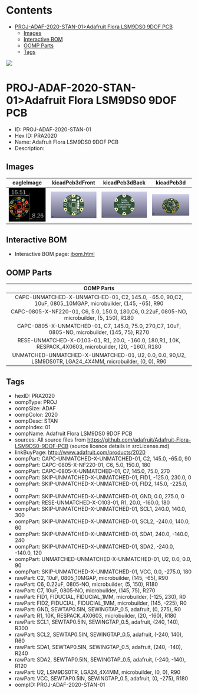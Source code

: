 



Contents
========

* [PROJ-ADAF-2020-STAN-01>Adafruit Flora LSM9DS0 9DOF PCB](#proj-adaf-2020-stan-01adafruit-flora-lsm9ds0-9dof-pcb)
	* [Images](#images)
	* [Interactive BOM](#interactive-bom)
	* [OOMP Parts](#oomp-parts)
	* [Tags](#tags)
  
![][im]
# PROJ-ADAF-2020-STAN-01>Adafruit Flora LSM9DS0 9DOF PCB

- ID: PROJ-ADAF-2020-STAN-01
- Hex ID: PRA2020
- Name: Adafruit Flora LSM9DS0 9DOF PCB
- Description: 

## Images
  
  

|eagleImage|kicadPcb3dFront|kicadPcb3dBack|kicadPcb3d|
| :---: | :---: | :---: | :---: |
|[![eagleImage](eagleImage_140.png)](eagleImage_600.png)|[![kicadPcb3dFront](kicadPcb3dFront_140.png)](kicadPcb3dFront_600.png)|[![kicadPcb3dBack](kicadPcb3dBack_140.png)](kicadPcb3dBack_600.png)|[![kicadPcb3d](kicadPcb3d_140.png)](kicadPcb3d_600.png)|

## Interactive BOM

- Interactive BOM page: [ibom.html](kicad/bom/ibom.html)

## OOMP Parts
  

|OOMP Parts|
| :---: |
|CAPC-UNMATCHED-X-UNMATCHED-01, C2, 145.0, -65.0, 90,C2, 10uF, 0805_10MGAP, microbuilder, (145, -65), R90|
|CAPC-0805-X-NF220-01, C6, 5.0, 150.0, 180,C6, 0.22uF, 0805-NO, microbuilder, (5, 150), R180|
|CAPC-0805-X-UNMATCHED-01, C7, 145.0, 75.0, 270,C7, 10uF, 0805-NO, microbuilder, (145, 75), R270|
|RESE-UNMATCHED-X-O103-01, R1, 20.0, -160.0, 180,R1, 10K, RESPACK_4X0603, microbuilder, (20, -160), R180|
|UNMATCHED-UNMATCHED-X-UNMATCHED-01, U2, 0.0, 0.0, 90,U2, LSM9DS0TR, LGA24_4X4MM, microbuilder, (0, 0), R90|

## Tags

- hexID: PRA2020
- oompType: PROJ
- oompSize: ADAF
- oompColor: 2020
- oompDesc: STAN
- oompIndex: 01
- oompName: Adafruit Flora LSM9DS0 9DOF PCB
- sources: All source files from https://github.com/adafruit/Adafruit-Flora-LSM9DS0-9DOF-PCB (source licence details in srcLicense.md)
- linkBuyPage: http://www.adafruit.com/products/2020
- oompPart: CAPC-UNMATCHED-X-UNMATCHED-01, C2, 145.0, -65.0, 90
- oompPart: CAPC-0805-X-NF220-01, C6, 5.0, 150.0, 180
- oompPart: CAPC-0805-X-UNMATCHED-01, C7, 145.0, 75.0, 270
- oompPart: SKIP-UNMATCHED-X-UNMATCHED-01, FID1, -125.0, 230.0, 0
- oompPart: SKIP-UNMATCHED-X-UNMATCHED-01, FID2, 145.0, -225.0, 0
- oompPart: SKIP-UNMATCHED-X-UNMATCHED-01, GND, 0.0, 275.0, 0
- oompPart: RESE-UNMATCHED-X-O103-01, R1, 20.0, -160.0, 180
- oompPart: SKIP-UNMATCHED-X-UNMATCHED-01, SCL1, 240.0, 140.0, 300
- oompPart: SKIP-UNMATCHED-X-UNMATCHED-01, SCL2, -240.0, 140.0, 60
- oompPart: SKIP-UNMATCHED-X-UNMATCHED-01, SDA1, 240.0, -140.0, 240
- oompPart: SKIP-UNMATCHED-X-UNMATCHED-01, SDA2, -240.0, -140.0, 120
- oompPart: UNMATCHED-UNMATCHED-X-UNMATCHED-01, U2, 0.0, 0.0, 90
- oompPart: SKIP-UNMATCHED-X-UNMATCHED-01, VCC, 0.0, -275.0, 180
- rawPart: C2, 10uF, 0805_10MGAP, microbuilder, (145, -65), R90
- rawPart: C6, 0.22uF, 0805-NO, microbuilder, (5, 150), R180
- rawPart: C7, 10uF, 0805-NO, microbuilder, (145, 75), R270
- rawPart: FID1, FIDUCIAL, FIDUCIAL_1MM, microbuilder, (-125, 230), R0
- rawPart: FID2, FIDUCIAL, FIDUCIAL_1MM, microbuilder, (145, -225), R0
- rawPart: GND, SEWTAP0.5IN, SEWINGTAP_0.5, adafruit, (0, 275), R0
- rawPart: R1, 10K, RESPACK_4X0603, microbuilder, (20, -160), R180
- rawPart: SCL1, SEWTAP0.5IN, SEWINGTAP_0.5, adafruit, (240, 140), R300
- rawPart: SCL2, SEWTAP0.5IN, SEWINGTAP_0.5, adafruit, (-240, 140), R60
- rawPart: SDA1, SEWTAP0.5IN, SEWINGTAP_0.5, adafruit, (240, -140), R240
- rawPart: SDA2, SEWTAP0.5IN, SEWINGTAP_0.5, adafruit, (-240, -140), R120
- rawPart: U2, LSM9DS0TR, LGA24_4X4MM, microbuilder, (0, 0), R90
- rawPart: VCC, SEWTAP0.5IN, SEWINGTAP_0.5, adafruit, (0, -275), R180
- oompID: PROJ-ADAF-2020-STAN-01



[im]: kicadPcb3d_450.png

